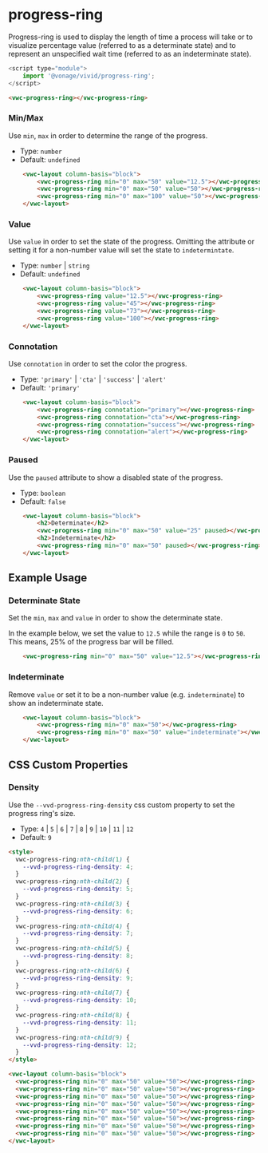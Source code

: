 # progress-ring

Progress-ring is used to display the length of time a process will take or to visualize percentage value (referred to as a determinate state) and to represent an unspecified wait time (referred to as an indeterminate state).

```js
<script type="module">
    import '@vonage/vivid/progress-ring';
</script>
```

```html preview
<vwc-progress-ring></vwc-progress-ring>
```

### Min/Max
Use `min`, `max` in order to determine the range of the progress.

- Type: `number`
- Default: `undefined`

```html preview
    <vwc-layout column-basis="block">
        <vwc-progress-ring min="0" max="50" value="12.5"></vwc-progress-ring>
        <vwc-progress-ring min="0" max="50" value="50"></vwc-progress-ring>
        <vwc-progress-ring min="0" max="100" value="50"></vwc-progress-ring>
    </vwc-layout>
```

### Value
Use `value` in order to set the state of the progress. Omitting the attribute or setting it for a non-number value will set the state to `indetermintate`.

- Type: `number` | `string`
- Default: `undefined`

```html preview
    <vwc-layout column-basis="block">
        <vwc-progress-ring value="12.5"></vwc-progress-ring>
        <vwc-progress-ring value="45"></vwc-progress-ring>
        <vwc-progress-ring value="73"></vwc-progress-ring>
        <vwc-progress-ring value="100"></vwc-progress-ring>
    </vwc-layout>
```
### Connotation
Use `connotation` in order to set the color the progress.

- Type: `'primary'` | `'cta'` | `'success'` | `'alert'`
- Default: `'primary'`

```html preview
    <vwc-layout column-basis="block">
        <vwc-progress-ring connotation="primary"></vwc-progress-ring>
        <vwc-progress-ring connotation="cta"></vwc-progress-ring>
        <vwc-progress-ring connotation="success"></vwc-progress-ring>
        <vwc-progress-ring connotation="alert"></vwc-progress-ring>
    </vwc-layout>
```

### Paused
Use the `paused` attribute to show a disabled state of the progress.

- Type: `boolean`
- Default: `false`

```html preview
    <vwc-layout column-basis="block">
        <h2>Determinate</h2>
        <vwc-progress-ring min="0" max="50" value="25" paused></vwc-progress-ring>
        <h2>Indeterminate</h2>
        <vwc-progress-ring min="0" max="50" paused></vwc-progress-ring>
    </vwc-layout>
```

## Example Usage

### Determinate State
Set the `min`, `max` and `value` in order to show the determinate state.

In the example below, we set the value to `12.5` while the range is `0` to `50`.  This means, 25% of the progress bar will be filled.
```html preview
    <vwc-progress-ring min="0" max="50" value="12.5"></vwc-progress-ring>
```

### Indeterminate
Remove `value` or set it to be a non-number value (e.g. `indeterminate`) to show an indeterminate state.
```html preview
    <vwc-layout column-basis="block">
        <vwc-progress-ring min="0" max="50"></vwc-progress-ring>
        <vwc-progress-ring min="0" max="50" value="indeterminate"></vwc-progress-ring>
    </vwc-layout>
```
## CSS Custom Properties

### Density

Use the `--vvd-progress-ring-density` css custom property to set the progress ring's size.

- Type: `4` | `5` | `6` | `7` | `8` | `9` | `10` | `11` | `12`
- Default: `9`

```html preview
<style>
  vwc-progress-ring:nth-child(1) {
    --vvd-progress-ring-density: 4;
  }
  vwc-progress-ring:nth-child(2) {
    --vvd-progress-ring-density: 5;
  }
  vwc-progress-ring:nth-child(3) {
    --vvd-progress-ring-density: 6;
  }
  vwc-progress-ring:nth-child(4) {
    --vvd-progress-ring-density: 7;
  }
  vwc-progress-ring:nth-child(5) {
    --vvd-progress-ring-density: 8;
  }
  vwc-progress-ring:nth-child(6) {
    --vvd-progress-ring-density: 9;
  }
  vwc-progress-ring:nth-child(7) {
    --vvd-progress-ring-density: 10;
  }
  vwc-progress-ring:nth-child(8) {
    --vvd-progress-ring-density: 11;
  }
  vwc-progress-ring:nth-child(9) {
    --vvd-progress-ring-density: 12;
  }
</style>

<vwc-layout column-basis="block">
  <vwc-progress-ring min="0" max="50" value="50"></vwc-progress-ring>
  <vwc-progress-ring min="0" max="50" value="50"></vwc-progress-ring>
  <vwc-progress-ring min="0" max="50" value="50"></vwc-progress-ring>
  <vwc-progress-ring min="0" max="50" value="50"></vwc-progress-ring>
  <vwc-progress-ring min="0" max="50" value="50"></vwc-progress-ring>
  <vwc-progress-ring min="0" max="50" value="50"></vwc-progress-ring>
  <vwc-progress-ring min="0" max="50" value="50"></vwc-progress-ring>
  <vwc-progress-ring min="0" max="50" value="50"></vwc-progress-ring>
</vwc-layout>
```


